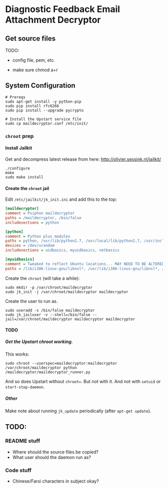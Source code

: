 # Diagnostic Feedback Email Attachment Decryptor

## Get source files

TODO:

* config file, pem, etc.

* make sure chmod a+r


## System Configuration

```shell
# Prereqs
sudo apt-get install -y python-pip
sudo pip install rfc6266
sudo pip install --upgrade pycrypto

# Install the Upstart service file
sudo cp maildecryptor.conf /etc/init/
```

### `chroot` prep

#### Install Jailkit

Get and decompress latest release from here: http://olivier.sessink.nl/jailkit/

```shell
./configure
make
sudo make install
```

#### Create the `chroot` jail

Edit `/etc/jailkit/jk_init.ini` and add this to the top:

```ini
[maildecryptor]
comment = Psiphon maildecryptor
paths = /maildecryptor, /bin/false
includesections = python

[python]
comment = Python plus modules
paths = python, /usr/lib/python2.7, /usr/local/lib/python2.7, /usr/include/python2.7, /usr/share/pyshared
devices = /dev/urandom
includesections = uidbasics, myuidbasics, netbasics

[myuidbasics]
comment = Tweaked to reflect Ubuntu locations... MAY NEED TO BE ALTERED FOR 64-BIT
paths = /lib/i386-linux-gnu/libnsl*, /usr/lib/i386-linux-gnu/libnsl*, /lib/libnss_*, /lib/i386-linux-gnu/libnss_*, /usr/lib/i386-linux-gnu/libnss*, /usr/lib/i386-linux-gnu/nss, /etc/nsswitch.conf, /etc/ld.so.conf
```

Create the `chroot` (will take a while):

```shell
sudo mkdir -p /var/chroot/maildecryptor
sudo jk_init -j /var/chroot/maildecryptor maildecryptor
```

Create the user to run as.

```shell
sudo useradd -s /bin/false maildecryptor
sudo jk_jailuser -v --shell=/bin/false --jail=/var/chroot/maildecryptor maildecryptor maildecryptor
```

#### TODO

##### Get the Upstart chroot working.

This works:

```shell
sudo chroot --userspec=maildecryptor:maildecryptor /var/chroot/maildecryptor python /maildecryptor/maildecryptor_runner.py
```

And so does Upstart without `chroot=`. But not with it. And not with `setuid` or `start-stop-daemon`.

##### Other

Make note about running `jk_update` periodically (after `apt-get update`).


## TODO:

### README stuff

- Where should the source files be copied?
- What user should the daemon run as?

### Code stuff

- Chinese/Farsi characters in subject okay?

